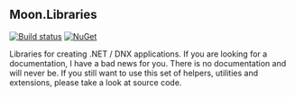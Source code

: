 ## Moon.Libraries

[![Build status](https://ci.appveyor.com/api/projects/status/7eikou4hsbsva8cj?svg=true)](https://ci.appveyor.com/project/djanosik/moon-libraries)
[![NuGet](https://img.shields.io/nuget/v/Moon.Runtime.svg)](https://www.nuget.org/packages/Moon.Runtime)

Libraries for creating .NET / DNX applications. If you are looking for a documentation, I have a bad news for you. There is no documentation and will never be. If you still want to use this set of helpers, utilities and extensions, please take a look at source code.